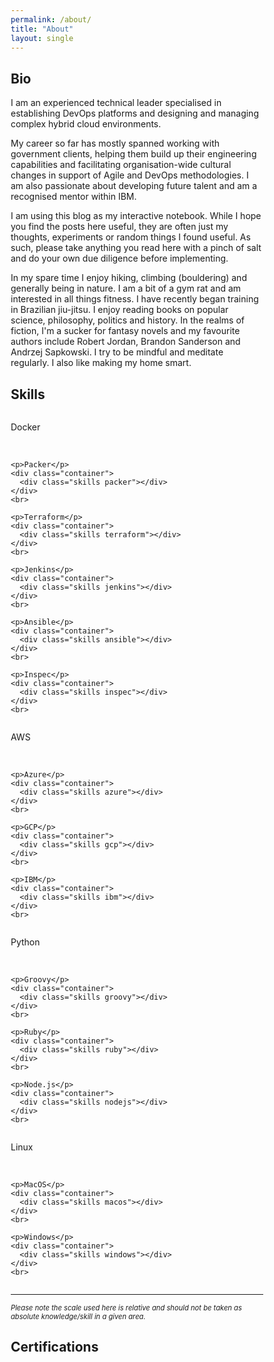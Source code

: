 ```yaml
---
permalink: /about/
title: "About"
layout: single
---
```


## Bio

I am an experienced technical leader specialised in establishing DevOps platforms and designing and managing complex hybrid cloud environments.

My career so far has mostly spanned working with government clients, helping them build up their engineering capabilities and facilitating organisation-wide cultural changes in support of Agile and DevOps methodologies. I am also passionate about developing future talent and am a recognised mentor within IBM.

I am using this blog as my interactive notebook. While I hope you find the posts here useful, they are often just my thoughts, experiments or random things I found useful. As such, please take anything you read here with a pinch of salt and do your own due diligence before implementing.

In my spare time I enjoy hiking, climbing (bouldering) and generally being in nature. I am a bit of a gym rat and am interested in all things fitness. I have recently began training in Brazilian jiu-jitsu. I enjoy reading books on popular science, philosophy, politics and history. In the realms of fiction, I'm a sucker for fantasy novels and my favourite authors include Robert Jordan, Brandon Sanderson and Andrzej Sapkowski. I try to be mindful and meditate regularly. I also like making my home smart.

## Skills

<html>
<head>
<meta name="viewport" content="width=device-width, initial-scale=1">
<style>
* {box-sizing: border-box}

.container {
  width: 100%;
  background-color: #ddd;
  border-radius: 25px;
  border: 2px solid;
  border-color: #878383;
}

.skills {
  text-align: bottom;
  padding-top: 5px;
  padding-bottom: 5px;
  color: white;
  border-radius: 25px;
}

.terraform {width: 90%; background-color: #363535;}
.docker {width: 80%; background-color: #363535;}
.packer {width: 70%; background-color: #363535;}
.jenkins {width: 70%; background-color: #363535;}
.ansible {width: 70%; background-color: #363535;}
.inspec {width: 60%; background-color: #363535;}
.kitchenci {width: 50%; background-color: #363535;}

.python {width: 80%; background-color: #363535;}
.groovy {width: 60%; background-color: #363535;}
.ruby {width: 30%; background-color: #363535;}
.nodejs {width: 20%; background-color: #363535;}
.go {width: 20%; background-color: #363535;}

.aws {width: 80%; background-color: #3b7bf4;}
.azure {width: 40%; background-color: #3b7bf4;}
.gcp {width: 20%; background-color: #3b7bf4;}
.ibm {width: 10%; background-color: #3b7bf4;}

.linux {width: 80%; background-color: #3b7bf4;}
.macos {width: 80%; background-color: #3b7bf4;}
.windows {width: 60%; background-color: #3b7bf4;}

.excel {width: 80%; background-color: #363535;}
.ppt {width: 90%; background-color: #363535;}
.word {width: 80%; background-color: #363535;}

.polish {width: 80%; background-color: #363535;}
.english {width: 90%; background-color: #363535;}

.row {
  display: flex;
}

.column {
  flex: 25%;
  padding: 10px;
}
</style>
</head>
<body>

<div class="row">
  <div class="column">
    <p>Docker</p>
    <div class="container">
      <div class="skills docker"></div>
    </div>
    <br>

    <p>Packer</p>
    <div class="container">
      <div class="skills packer"></div>
    </div>
    <br>

    <p>Terraform</p>
    <div class="container">
      <div class="skills terraform"></div>
    </div>
    <br>

    <p>Jenkins</p>
    <div class="container">
      <div class="skills jenkins"></div>
    </div>
    <br>

    <p>Ansible</p>
    <div class="container">
      <div class="skills ansible"></div>
    </div>
    <br>

    <p>Inspec</p>
    <div class="container">
      <div class="skills inspec"></div>
    </div>
    <br>
  </div>
  <div class="column">
    <p>AWS</p>
    <div class="container">
      <div class="skills aws"></div>
    </div>
    <br>

    <p>Azure</p>
    <div class="container">
      <div class="skills azure"></div>
    </div>
    <br>

    <p>GCP</p>
    <div class="container">
      <div class="skills gcp"></div>
    </div>
    <br>

    <p>IBM</p>
    <div class="container">
      <div class="skills ibm"></div>
    </div>
    <br>
  </div>
  <div class="column">
    <p>Python</p>
    <div class="container">
      <div class="skills python"></div>
    </div>
    <br>

    <p>Groovy</p>
    <div class="container">
      <div class="skills groovy"></div>
    </div>
    <br>

    <p>Ruby</p>
    <div class="container">
      <div class="skills ruby"></div>
    </div>
    <br>

    <p>Node.js</p>
    <div class="container">
      <div class="skills nodejs"></div>
    </div>
    <br>
  </div>
  <div class="column">
    <p>Linux</p>
    <div class="container">
      <div class="skills linux"></div>
    </div>
    <br>

    <p>MacOS</p>
    <div class="container">
      <div class="skills macos"></div>
    </div>
    <br>

    <p>Windows</p>
    <div class="container">
      <div class="skills windows"></div>
    </div>
    <br>
  </div>
</div>

</body>
</html>

---
<span style="font-size:0.8em;">*Please note the scale used here is relative and should not be taken as absolute knowledge/skill in a given area.*</span>

## Certifications

<div data-iframe-width="150" data-iframe-height="270" data-share-badge-id="d3da7709-f37e-4e1f-ba94-94e563d2870f" data-share-badge-host="https://www.credly.com"></div><script type="text/javascript" async src="//cdn.credly.com/assets/utilities/embed.js"></script>

<div data-iframe-width="150" data-iframe-height="270" data-share-badge-id="4b0d411f-0692-41df-8f86-66a3ae7bea0a" data-share-badge-host="https://www.credly.com"></div><script type="text/javascript" async src="//cdn.credly.com/assets/utilities/embed.js"></script>

<div data-iframe-width="150" data-iframe-height="270" data-share-badge-id="234b5bb5-7867-4632-9fd8-6d818f8e610e" data-share-badge-host="https://www.credly.com"></div><script type="text/javascript" async src="//cdn.credly.com/assets/utilities/embed.js"></script>

<div data-iframe-width="150" data-iframe-height="270" data-share-badge-id="234b5bb5-7867-4632-9fd8-6d818f8e610e" data-share-badge-host="https://www.credly.com"></div><script type="text/javascript" async src="//cdn.credly.com/assets/utilities/embed.js"></script>